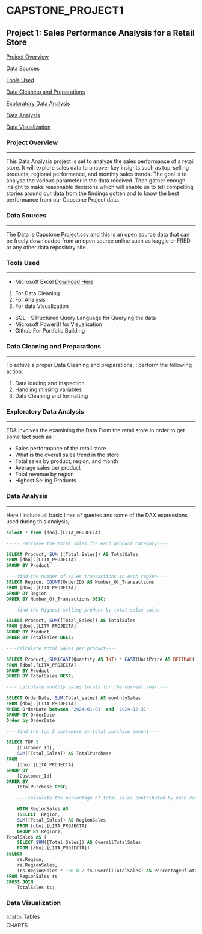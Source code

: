 # CAPSTONE_PROJECT1

## Project 1: Sales Performance Analysis for a Retail Store

[Project Overview](#project-overview)

[Data Sources](#data-sources)

[Tools Used](#tools-used)

[Data Cleaning and Preparations](#data-cleaning-and-preparations)

[Exploratory Data Analysis](#exploratory-data-analysis)

[Data Analysis](#data-analysis)

[Data Visualization](#data-visualization)

### Project Overview
---
This Data Analysis project is set to analyze the sales performance of a retail store. It will explore sales data to uncover key insights such as top-selling products, regional 
performance, and monthly sales trends. The goal is to analyse the various parameter in the data received .Then gather enough insight to make reasonable decisions which will enable us to tell compelling stories around our data from the findings gotten and to know the best performance from our Capstone Project data.

### Data Sources
---
The Data is Capstone Project.csv and this is an open source data that can be freely downloaded from an open source online such as kaggle or FRED or any other data repository site.

### Tools Used
---
- Microsoft Excel [Download Here](https://wwwmicrosoft.com)
1. For Data Cleaning
2. For Analysis
3. For data Visualization

- SQL - STructured Query Language for Querying the data
- Microsoft PowerBI for Visualisation
- Github For Portfolio Building

### Data Cleaning and Preparations
---
To achive a proper Data Cleaning and preparations, I perform the following action:
1. Data loading and Inspection
2. Handling missing variables
3. Data Cleaning and formatting

### Exploratory Data Analysis
---
EDA involves the examining the Data From the retail store in order to get some fact such as  ;

- Sales performance of the retail store
- What is the overall sales trend in the store
- Total sales by product, region, and month
- Average sales per product
- Total revenue by region
- Highest Selling Products
  
### Data Analysis
---
Here I include all basic lines of queries and some of the DAX expressions used during this analysis;

```SQL
select * from [dbo].[LITA_PROJECTA]

----- retrieve the total sales for each product category----

SELECT Product, SUM ([Total_Sales]) AS TotalSales
FROM [dbo].[LITA_PROJECTA]
GROUP BY Product

----find the number of sales transactions in each region----
SELECT Region, COUNT(OrderID) AS Number_Of_Transactions
FROM [dbo].[LITA_PROJECTA]
GROUP BY Region
ORDER BY Number_Of_Transactions DESC;

----find the highest-selling product by total sales value----

SELECT Product, SUM([Total_Sales]) AS TotalSales
FROM [dbo].[LITA_PROJECTA]
GROUP BY Product
ORDER BY TotalSales DESC; 

----calculate total Sales per product----

SELECT Product, SUM(CAST(Quantity AS INT) * CAST(UnitPrice AS DECIMAL(10, 2))) AS TotalSales
FROM [dbo].[LITA_PROJECTA]
GROUP BY Product
ORDER BY TotalSales DESC;

---- calculate monthly sales totals for the current year.---

SELECT OrderDate, SUM(Total_sales) AS monthlySales
FROM [dbo].[LITA_PROJECTA]
WHERE OrderDate between '2024-01-01' and '2024-12-31'
GROUP BY OrderDate
Order by OrderDate

----find the top 5 customers by total purchase amount----

SELECT TOP 5
    [Customer_Id], 
    SUM([Total_Sales]) AS TotalPurchase
FROM 
    [dbo].[LITA_PROJECTA]
GROUP BY 
    [Customer_Id]
ORDER BY 
    TotalPurchase DESC;

	----calculate the percentage of total sales contributed by each region----

	WITH RegionSales AS    
	(SELECT  Region, 
    SUM([Total_Sales]) AS RegionSales
    FROM [dbo].[LITA_PROJECTA]
    GROUP BY Region),
TotalSales AS (
    SELECT SUM([Total_Sales]) AS OverallTotalSales
    FROM [dbo].[LITA_PROJECTA])
SELECT 
    rs.Region,
    rs.RegionSales,
    (rs.RegionSales * 100.0 / ts.OverallTotalSales) AS PercentageOfTotalSales
FROM RegionSales rs
CROSS JOIN 
    TotalSales ts;
```

### Data Visualization                  
💹📊📉
Tables	
CHARTS




